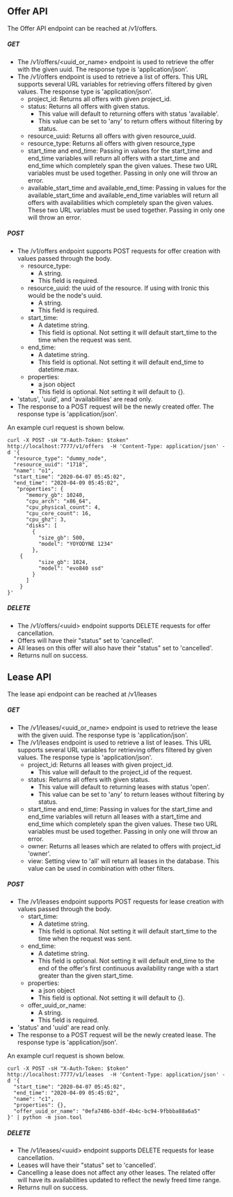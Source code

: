 ## Offer API

The Offer API endpoint can be reached at /v1/offers.

##### GET
* The /v1/offers/\<uuid_or_name> endpoint is used to retrieve the offer with the given uuid. The response type is 'application/json'.
* The /v1/offers endpoint is used to retrieve a list of offers. This URL supports several URL variables for retrieving offers filtered by given values. The response type is 'application/json'.
  * project_id: Returns all offers with given project_id.
  * status: Returns all offers with given status.
    * This value will default to returning offers with status 'available'.
    * This value can be set to 'any' to return offers without filtering by status.
  * resource_uuid: Returns all offers with given resource_uuid.
  * resource_type: Returns all offers with given resource_type
  * start_time and end_time: Passing in values for the start_time and end_time variables will return all offers with a start_time and end_time which completely span the given values. These two URL variables must be used together. Passing in only one will throw an error.
  * available_start_time and available_end_time: Passing in values for the available_start_time and available_end_time variables will return all offers with availabilities which completely span the given values. These two URL variables must be used together. Passing in only one will throw an error.


##### POST
* The /v1/offers endpoint supports POST requests for offer creation with values passed through the body.
  * resource_type:
    * A string.
    * This field is required.
  * resource_uuid: the uuid of the resource. If using with Ironic this would be the node's uuid.
    * A string.
    * This field is required.
  * start_time:
    * A datetime string.
    * This field is optional. Not setting it will default start_time to the time when the request was sent.
  * end_time:
    * A datetime string.
    * This field is optional. Not setting it will default end_time to datetime.max.
  * properties:
    * a json object
    * This field is optional. Not setting it will default to {}.
* 'status', 'uuid', and 'availabilities' are read only.
* The response to a POST request will be the newly created offer. The response type is 'application/json'.

An example curl request is shown below.
```
curl -X POST -sH "X-Auth-Token: $token" http://localhost:7777/v1/offers  -H 'Content-Type: application/json' -d '{
  "resource_type": "dummy_node",
  "resource_uuid": "1718",
  "name": "o1",
  "start_time": "2020-04-07 05:45:02",
  "end_time": "2020-04-09 05:45:02",
   "properties": {
      "memory_gb": 10240,
      "cpu_arch": "x86_64",
      "cpu_physical_count": 4,
      "cpu_core_count": 16,
      "cpu_ghz": 3,
      "disks": [
        {
          "size_gb": 500,
          "model": "YOYODYNE 1234"
        },
    {
          "size_gb": 1024,
          "model": "evo840 ssd"
        }
      ]
    }
}'
```

##### DELETE
* The /v1/offers/\<uuid> endpoint supports DELETE requests for offer cancellation.
* Offers will have their "status" set to 'cancelled'.
* All leases on this offer will also have their "status" set to 'cancelled'.
* Returns null on success.


## Lease API

The lease api endpoint can be reached at /v1/leases


##### GET
* The /v1/leases/\<uuid_or_name> endpoint is used to retrieve the lease with the given uuid. The response type is 'application/json'.
* The /v1/leases endpoint is used to retrieve a list of leases. This URL supports several URL variables for retrieving offers filtered by given values. The response type is 'application/json'.
  * project_id: Returns all leases with given project_id.
    * This value will default to the project_id of the request.
  * status: Returns all offers with given status.
    * This value will default to returning leases with status 'open'.
    * This value can be set to 'any' to return leases without filtering by status.
  * start_time and end_time: Passing in values for the start_time and end_time variables will return all leases with a start_time and end_time which completely span the given values. These two URL variables must be used together. Passing in only one will throw an error.
  * owner: Returns all leases which are related to offers with project_id 'owner'.
  * view: Setting view to 'all' will return all leases in the database. This value can be used in combination with other filters.

##### POST
* The /v1/leases endpoint supports POST requests for lease creation with values passed through the body.
  * start_time:
    * A datetime string.
    * This field is optional. Not setting it will default start_time to the time when the request was sent.
  * end_time:
    * A datetime string.
    * This field is optional. Not setting it will default end_time to the end of the offer's first continuous availability range with a start greater than the given start_time.
  * properties:
    * a json object
    * This field is optional. Not setting it will default to {}.
  * offer_uuid_or_name:
    * A string.
    * This field is required.
* 'status' and 'uuid' are read only.
* The response to a POST request will be the newly created lease. The response type is 'application/json'.

An example curl request is shown below.
```
curl -X POST -sH "X-Auth-Token: $token" http://localhost:7777/v1/leases  -H 'Content-Type: application/json' -d '{
  "start_time": "2020-04-07 05:45:02",
  "end_time": "2020-04-09 05:45:02",
  "name": "c1",
  "properties": {},
  "offer_uuid_or_name": "0efa7486-b3df-4b4c-bc94-9fbbba88a6a5"
}' | python -m json.tool

```

##### DELETE
* The /v1/leases/\<uuid> endpoint supports DELETE requests for lease cancellation.
* Leases will have their "status" set to 'cancelled'.
* Cancelling a lease does not affect any other leases. The related offer will have its availabilities updated to reflect the newly freed time range.
* Returns null on success.
